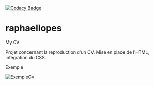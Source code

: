 [![Codacy Badge](https://app.codacy.com/project/badge/Grade/4f36398285674f92802a08a1b564ac3b)](https://www.codacy.com/manual/Baaanto/raphaellopes.github.io?utm_source=github.com&amp;utm_medium=referral&amp;utm_content=Baaanto/raphaellopes.github.io&amp;utm_campaign=Badge_Grade)

# raphaellopes
My CV

Projet concernant la reproduction d'un CV. Mise en place de l'HTML, intégration du CSS.

Exemple

![ExempleCv](https://user.oc-static.com/upload/2019/04/12/15550721972967_Resume%20-%203.png)
